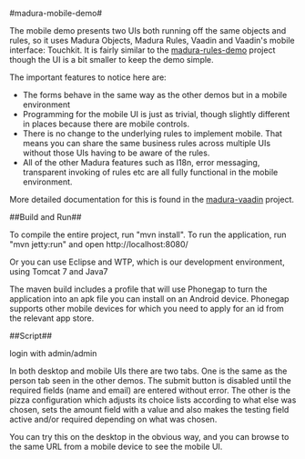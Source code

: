 #madura-mobile-demo#

The mobile demo presents two UIs both running off the same objects and rules, so it uses Madura Objects, Madura Rules, Vaadin and Vaadin's mobile interface: Touchkit. It is fairly similar to the [madura-rules-demo](../madura-rules-demo/README.md) project though the UI is a bit smaller to keep the demo simple.

The important features to notice here are:

 * The forms behave in the same way as the other demos but in a mobile environment
 * Programming for the mobile UI is just as trivial, though slightly different in places because there are mobile controls.
 * There is no change to the underlying rules to implement mobile. That means you can share the same business rules across multiple UIs without those UIs having to be aware of the rules.
 * All of the other Madura features such as I18n, error messaging, transparent invoking of rules etc are all fully functional in the mobile environment.

More detailed documentation for this is found in the [madura-vaadin](../madura-vaadin/README.md) project.

##Build and Run##

To compile the entire project, run "mvn install".
To run the application, run "mvn jetty:run" and open http://localhost:8080/

Or you can use Eclipse and WTP, which is our development environment, using Tomcat 7 and Java7

The maven build includes a profile that will use Phonegap to turn the application into an apk file you can install on an Android device. Phonegap supports
other mobile devices for which you need to apply for an id from the relevant app store.

##Script##

login with admin/admin

In both desktop and mobile UIs there are two tabs. One is the same as the person tab seen in the other demos. The submit button is disabled until the
required fields (name and email) are entered without error. The other is the pizza configuration which adjusts its choice lists according to what else
was chosen, sets the amount field with a value and also makes the testing field active and/or required depending on what was chosen.

You can try this on the desktop in the obvious way, and you can browse to the same URL from a mobile device to see the mobile UI.

